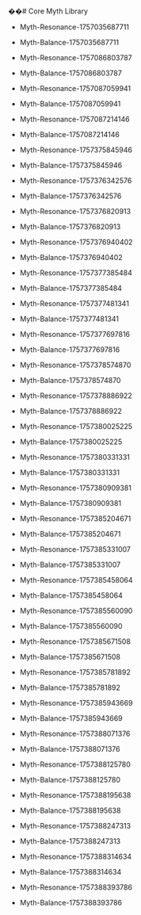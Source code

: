 ��#   C o r e   M y t h   L i b r a r y 
 
 

- Myth-Resonance-1757035687711
- Myth-Balance-1757035687711
- Myth-Resonance-1757086803787
- Myth-Balance-1757086803787
- Myth-Resonance-1757087059941
- Myth-Balance-1757087059941
- Myth-Resonance-1757087214146
- Myth-Balance-1757087214146

- Myth-Resonance-1757375845946
- Myth-Balance-1757375845946
- Myth-Resonance-1757376342576
- Myth-Balance-1757376342576
- Myth-Resonance-1757376820913
- Myth-Balance-1757376820913
- Myth-Resonance-1757376940402
- Myth-Balance-1757376940402
- Myth-Resonance-1757377385484
- Myth-Balance-1757377385484

- Myth-Resonance-1757377481341
- Myth-Balance-1757377481341

- Myth-Resonance-1757377697816
- Myth-Balance-1757377697816

- Myth-Resonance-1757378574870
- Myth-Balance-1757378574870

- Myth-Resonance-1757378886922
- Myth-Balance-1757378886922

- Myth-Resonance-1757380025225
- Myth-Balance-1757380025225

- Myth-Resonance-1757380331331
- Myth-Balance-1757380331331

- Myth-Resonance-1757380909381
- Myth-Balance-1757380909381

- Myth-Resonance-1757385204671
- Myth-Balance-1757385204671

- Myth-Resonance-1757385331007
- Myth-Balance-1757385331007

- Myth-Resonance-1757385458064
- Myth-Balance-1757385458064

- Myth-Resonance-1757385560090
- Myth-Balance-1757385560090

- Myth-Resonance-1757385671508
- Myth-Balance-1757385671508

- Myth-Resonance-1757385781892
- Myth-Balance-1757385781892

- Myth-Resonance-1757385943669
- Myth-Balance-1757385943669

- Myth-Resonance-1757388071376
- Myth-Balance-1757388071376
- Myth-Resonance-1757388125780
- Myth-Balance-1757388125780
- Myth-Resonance-1757388195638
- Myth-Balance-1757388195638
- Myth-Resonance-1757388247313
- Myth-Balance-1757388247313
- Myth-Resonance-1757388314634
- Myth-Balance-1757388314634
- Myth-Resonance-1757388393786
- Myth-Balance-1757388393786
